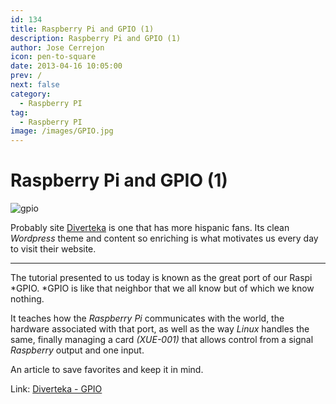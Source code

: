 ```yaml
---
id: 134
title: Raspberry Pi and GPIO (1)
description: Raspberry Pi and GPIO (1)
author: Jose Cerrejon
icon: pen-to-square
date: 2013-04-16 10:05:00
prev: /
next: false
category:
  - Raspberry PI
tag:
  - Raspberry PI
image: /images/GPIO.jpg
---
```


# Raspberry Pi and GPIO (1)

![gpio](/images/GPIO.jpg)

Probably site [Diverteka](//diverteka.com) is one that has more hispanic fans. Its clean *Wordpress* theme and content so enriching is what motivates us every day to visit their website.

- - -
The tutorial presented to us today is known as the great port of our Raspi *GPIO. *GPIO is like that neighbor that we all know but of which we know nothing.

It teaches how the *Raspberry Pi* communicates with the world, the hardware associated with that port, as well as the way *Linux* handles the same, finally managing a card *(XUE-001)* that allows control from a signal *Raspberry* output and one input.

An article to save favorites and keep it in mind.

Link: [Diverteka - GPIO](http://www.diverteka.com/?p=1455)